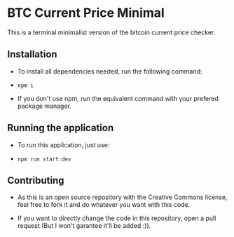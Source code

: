 # BTC Current Price Minimal

This is a terminal minimalist version of the bitcoin current price checker. 

## Installation

- To install all dependencies needed, run the following command:

- ```npm i```

- If you don't use npm, run the equivalent command with your prefered package manager.

## Running the application

- To run this application, just use:

- ```npm run start:dev```

## Contributing

- As this is an open source repository with the Creative Commons license, feel free to fork it and do whatever you want with this code. 

- If you want to directly change the code in this repository, open a pull request (But I won't garantee it'll be added :)).
